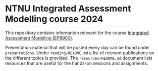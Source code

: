 NTNU Integrated Assessment Modelling course 2024
================================================
This repository contains information relevant for the course [Integrated Assessment Modelling (EP8900)](https://www.ntnu.edu/studies/courses/EP8900).

Presentation material that will be posted every day can be found under `presentations`.  Under `reading/README.md`
a list of relevant publications on the different topics is provided. The `resources/README.md` document lists resources
that are useful for the hands-on sessions and assignments.
